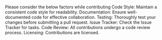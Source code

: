  Please consider the below factors while contributing
 Code Style:
 Maintain a consistent code style for readability.
 Documentation:
Ensure well-documented code for effective collaboration.
Testing:
Thoroughly test your changes before submitting a pull request.
Issue Tracker:
    Check the Issue Tracker for tasks.
    Code Review:
    All contributions undergo a code review process.
    Licensing:
    Contributions are licensed.
